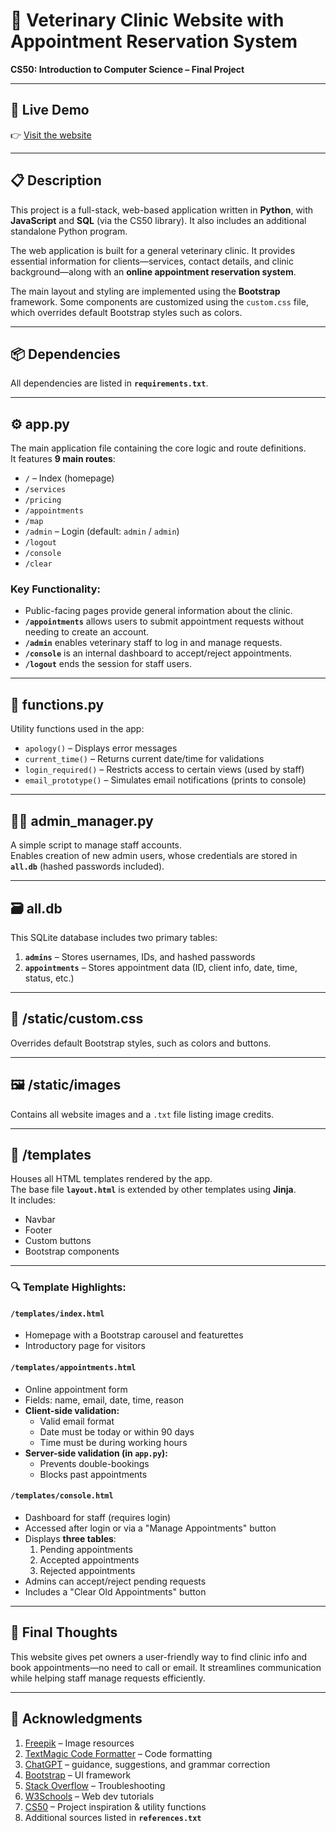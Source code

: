 # 🐾 Veterinary Clinic Website with Appointment Reservation System  
**CS50: Introduction to Computer Science – Final Project**

---

## 📍 Live Demo  
👉 [Visit the website](https://veterinary-clinic-app.onrender.com/)

---

## 📋 Description

This project is a full-stack, web-based application written in **Python**, with **JavaScript** and **SQL** (via the CS50 library). It also includes an additional standalone Python program.

The web application is built for a general veterinary clinic. It provides essential information for clients—services, contact details, and clinic background—along with an **online appointment reservation system**.

The main layout and styling are implemented using the **Bootstrap** framework. Some components are customized using the `custom.css` file, which overrides default Bootstrap styles such as colors.

---

## 📦 Dependencies  

All dependencies are listed in **`requirements.txt`**.

---

## ⚙️ app.py  

The main application file containing the core logic and route definitions.  
It features **9 main routes**:

- `/` – Index (homepage)  
- `/services`  
- `/pricing`  
- `/appointments`  
- `/map`  
- `/admin` – Login (default: `admin` / `admin`)  
- `/logout`  
- `/console`  
- `/clear`  

### Key Functionality:

- Public-facing pages provide general information about the clinic.  
- **`/appointments`** allows users to submit appointment requests without needing to create an account.  
- **`/admin`** enables veterinary staff to log in and manage requests.  
- **`/console`** is an internal dashboard to accept/reject appointments.  
- **`/logout`** ends the session for staff users.

---

## 📁 functions.py  

Utility functions used in the app:

- `apology()` – Displays error messages  
- `current_time()` – Returns current date/time for validations  
- `login_required()` – Restricts access to certain views (used by staff)  
- `email_prototype()` – Simulates email notifications (prints to console)

---

## 👨‍⚕️ admin_manager.py  

A simple script to manage staff accounts.  
Enables creation of new admin users, whose credentials are stored in **`all.db`** (hashed passwords included).

---

## 🗃️ all.db  

This SQLite database includes two primary tables:

1. **`admins`** – Stores usernames, IDs, and hashed passwords  
2. **`appointments`** – Stores appointment data (ID, client info, date, time, status, etc.)

---

## 🎨 /static/custom.css  

Overrides default Bootstrap styles, such as colors and buttons.

---

## 🖼️ /static/images  

Contains all website images and a `.txt` file listing image credits.

---

## 📁 /templates  

Houses all HTML templates rendered by the app.  
The base file **`layout.html`** is extended by other templates using **Jinja**.  
It includes:

- Navbar  
- Footer  
- Custom buttons  
- Bootstrap components  

---

### 🔍 Template Highlights:

#### `/templates/index.html`  

- Homepage with a Bootstrap carousel and featurettes  
- Introductory page for visitors

#### `/templates/appointments.html`  

- Online appointment form  
- Fields: name, email, date, time, reason  
- **Client-side validation:**  
  - Valid email format  
  - Date must be today or within 90 days  
  - Time must be during working hours  
- **Server-side validation (in `app.py`):**  
  - Prevents double-bookings  
  - Blocks past appointments

#### `/templates/console.html`  

- Dashboard for staff (requires login)  
- Accessed after login or via a "Manage Appointments" button  
- Displays **three tables**:  
  1. Pending appointments  
  2. Accepted appointments  
  3. Rejected appointments  
- Admins can accept/reject pending requests  
- Includes a "Clear Old Appointments" button

---

## 🧠 Final Thoughts  

This website gives pet owners a user-friendly way to find clinic info and book appointments—no need to call or email. It streamlines communication while helping staff manage requests efficiently.

---

## 🙏 Acknowledgments  

1. [Freepik](https://www.freepik.com/) – Image resources  
2. [TextMagic Code Formatter](https://freetools.textmagic.com/source-code-formatter) – Code formatting  
3. [ChatGPT](https://chat.openai.com/) – guidance, suggestions, and grammar correction
4. [Bootstrap](https://getbootstrap.com/) – UI framework  
5. [Stack Overflow](https://stackoverflow.com/) – Troubleshooting  
6. [W3Schools](https://www.w3schools.com/) – Web dev tutorials  
7. [CS50](https://pll.harvard.edu/course/cs50-introduction-computer-science) – Project inspiration & utility functions  
8. Additional sources listed in **`references.txt`**
